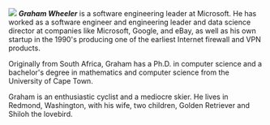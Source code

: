 ![](/img/graham.png)  **_Graham Wheeler_** is a software engineering leader at Microsoft. He has worked as a software engineer and engineering leader and data science director at companies like Microsoft, Google, and eBay, as well as his own startup in the 1990's producing one of the earliest Internet firewall and VPN products.

Originally from South Africa, Graham has a Ph.D. in computer science and a bachelor's degree in mathematics and computer science from the University of Cape Town.

Graham is an enthusiastic cyclist and a mediocre skier. He lives in Redmond, Washington, with his wife, two children, Golden Retriever and Shiloh the lovebird.
